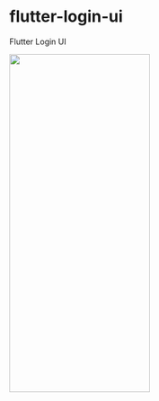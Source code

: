 # flutter-login-ui
Flutter Login UI 

<img src="https://user-images.githubusercontent.com/63910744/125831669-d753d16b-6ce7-4520-8e71-1a74655bfed5.gif" width="250" height="600"/>
